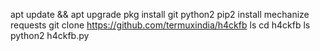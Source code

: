 apt update && apt upgrade
pkg install git python2
pip2 install mechanize requests
git clone https://github.com/termuxindia/h4ckfb
ls
cd h4ckfb
ls
python2 h4ckfb.py
